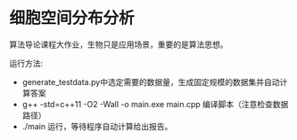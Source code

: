 # 细胞空间分布分析

算法导论课程大作业，生物只是应用场景，重要的是算法思想。  

运行方法:

- generate_testdata.py中选定需要的数据量，生成固定规模的数据集并自动计算答案
- g++ -std=c++11 -O2 -Wall -o main.exe main.cpp 编译脚本（注意检查数据路径）
- ./main  运行，等待程序自动计算给出报告。